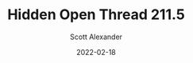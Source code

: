 ---
layout: podcast
title: "Hidden Open Thread 211.5"
author: Scott Alexander
description: https://astralcodexten.substack.com/p/hidden-open-thread-2115
date: 2022-02-18
length: 35628
duration: 9
guid: hidden-open-thread-2115
---